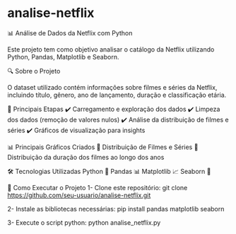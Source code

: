 # analise-netflix

📊 Análise de Dados da Netflix com Python

Este projeto tem como objetivo analisar o catálogo da Netflix utilizando Python, Pandas, Matplotlib e Seaborn.

🔍 Sobre o Projeto

O dataset utilizado contém informações sobre filmes e séries da Netflix, incluindo título, gênero, ano de lançamento, duração e classificação etária.

📌 Principais Etapas
✔️ Carregamento e exploração dos dados
✔️ Limpeza dos dados (remoção de valores nulos)
✔️ Análise da distribuição de filmes e séries
✔️ Gráficos de visualização para insights

📊 Principais Gráficos Criados
📌 Distribuição de Filmes e Séries
📌 Distribuição da duração dos filmes ao longo dos anos


🛠️ Tecnologias Utilizadas
Python 🐍
Pandas 📊
Matplotlib 📈
Seaborn 🎨

🚀 Como Executar o Projeto
1- Clone este repositório:
git clone https://github.com/seu-usuario/analise-netflix.git

2- Instale as bibliotecas necessárias:
pip install pandas matplotlib seaborn

3- Execute o script python:
python analise_netflix.py
